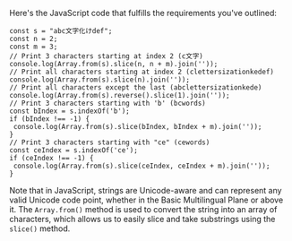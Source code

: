 Here's the JavaScript code that fulfills the requirements you've outlined:
```
const s = "abc文字化けdef";
const n = 2;
const m = 3;
// Print 3 characters starting at index 2 (c文字)
console.log(Array.from(s).slice(n, n + m).join(''));
// Print all characters starting at index 2 (clettersizationkedef)
console.log(Array.from(s).slice(n).join(''));
// Print all characters except the last (abclettersizationkede)
console.log(Array.from(s).reverse().slice(1).join(''));
// Print 3 characters starting with 'b' (bcwords)
const bIndex = s.indexOf('b');
if (bIndex !== -1) {
 console.log(Array.from(s).slice(bIndex, bIndex + m).join(''));
}
// Print 3 characters starting with "ce" (cewords)
const ceIndex = s.indexOf('ce');
if (ceIndex !== -1) {
 console.log(Array.from(s).slice(ceIndex, ceIndex + m).join(''));
}
```
Note that in JavaScript, strings are Unicode-aware and can represent any valid Unicode code point, whether in the Basic Multilingual Plane or above it. The `Array.from()` method is used to convert the string into an array of characters, which allows us to easily slice and take substrings using the `slice()` method.

